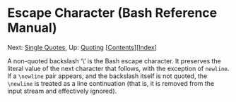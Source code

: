 # Escape Character \(Bash Reference Manual\)

 Next: [Single Quotes](single-quotes-bash-reference-manual.md#Single-Quotes), Up: [Quoting](quoting-bash-reference-manual.md#Quoting)   \[[Contents]()\]\[[Index](indexes-bash-reference-manual.md#Indexes)\]

A non-quoted backslash ‘\’ is the Bash escape character. It preserves the literal value of the next character that follows, with the exception of `newline`. If a `\newline` pair appears, and the backslash itself is not quoted, the `\newline` is treated as a line continuation \(that is, it is removed from the input stream and effectively ignored\).

